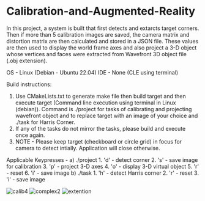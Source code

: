 # Calibration-and-Augmented-Reality

In this project, a system is built that first detects and extarcts target corners. Then if more than 5 calibration images are saved, the camera matrix and distortion matrix are then calculated and stored in a JSON file. These values are then used to display the world frame axes and also project a 3-D object whose vertices and faces were extracted from Wavefront 3D object file (.obj extension).

OS - Linux (Debian - Ubuntu 22.04)
IDE - None (CLE using terminal)


Build instructions: 
1. Use CMakeLists.txt to generate make file then build target and then execute target (Command line execution using terminal in Linux (debian)). Command is ./project <pattern> <obj file> for tasks of calibrating and projecting wavefront object and to replace target with an image of your choice and ./task for Harris Corner.
2. If any of the tasks do not mirror the tasks, please build and execute once again. 
3. NOTE - Please keep target (checkboard or circle grid) in focus for camera to detect intially. Application will close otherwise.

Applicable Keypresses - 
a) ./project 
	1.  'd' - detect corner
	2.  's' - save image for calibration
	3.  'p' - project 3-D axes
	4.  'o' - display 3-D virtual object
	5.  'r' - reset
	6.  'i' - save image
b) ./task
	1.  'h' - detect Harris corner
	2.  'r' - reset
	3.  'i' - save image
  
  ![calib4](https://user-images.githubusercontent.com/55364143/235316861-e4769cf7-f836-415c-9553-f50cce94f17a.jpg)
  ![complex2](https://user-images.githubusercontent.com/55364143/235316869-1afcb55a-0e64-4cbd-be29-bb7ecbffe5b2.jpg)
  ![extention](https://user-images.githubusercontent.com/55364143/235316877-a029cfd5-ab95-4139-9881-3d5d4c5b6263.jpg)

